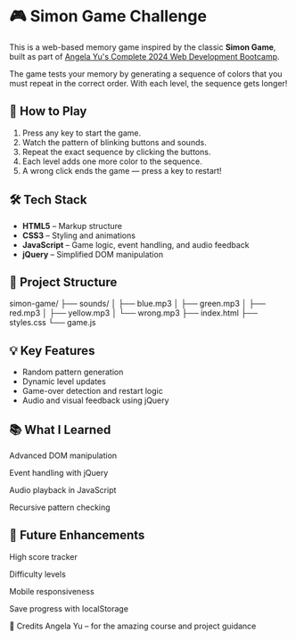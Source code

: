 # 🎮 Simon Game Challenge

This is a web-based memory game inspired by the classic **Simon Game**, built as part of [Angela Yu's Complete 2024 Web Development Bootcamp](https://www.udemy.com/course/the-complete-web-development-bootcamp/).

The game tests your memory by generating a sequence of colors that you must repeat in the correct order. With each level, the sequence gets longer!

## 🧠 How to Play

1. Press any key to start the game.
2. Watch the pattern of blinking buttons and sounds.
3. Repeat the exact sequence by clicking the buttons.
4. Each level adds one more color to the sequence.
5. A wrong click ends the game — press a key to restart!

## 🛠 Tech Stack

- **HTML5** – Markup structure  
- **CSS3** – Styling and animations  
- **JavaScript** – Game logic, event handling, and audio feedback  
- **jQuery** – Simplified DOM manipulation

## 📁 Project Structure

simon-game/
├── sounds/
│ ├── blue.mp3
│ ├── green.mp3
│ ├── red.mp3
│ ├── yellow.mp3
│ └── wrong.mp3
├── index.html
├── styles.css
└── game.js

## 💡 Key Features

- Random pattern generation
- Dynamic level updates
- Game-over detection and restart logic
- Audio and visual feedback using jQuery

## 📚 What I Learned

Advanced DOM manipulation

Event handling with jQuery

Audio playback in JavaScript

Recursive pattern checking

## 🎯 Future Enhancements

High score tracker

Difficulty levels

Mobile responsiveness

Save progress with localStorage

🙏 Credits
Angela Yu – for the amazing course and project guidance
